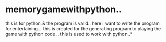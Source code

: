 # memorygamewithpython..
this is for python.& the program is valid..
here i want to write the program for entertaining...
this is created for the generating  program to playing the game with python code ..
this is used to work  with python..*
